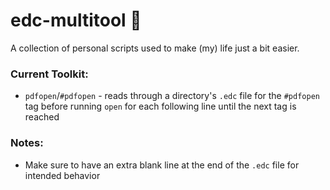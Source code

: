 # edc-multitool :wrench:
A collection of personal scripts used to make (my) life just a bit easier.

### Current Toolkit:
* `pdfopen`/`#pdfopen` - reads through a directory's `.edc` file for the `#pdfopen` tag before running `open` for each following line until the next tag is reached

### Notes:
* Make sure to have an extra blank line at the end of the `.edc` file for intended behavior
